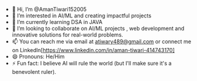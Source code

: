 - 👋 Hi, I’m @AmanTiwari152005
- 👀 I’m interested in AI/ML and creating impactful projects
- 🌱 I’m currently learning DSA in JAVA
- 💞️ I’m looking to collaborate on AI/ML projects , web development and innovative solutions for real-world problems.
- 📫 You can reach me  via email at atiwary489@gmail.com or connect me on LinkedIn[https://www.linkedin.com/in/aman-tiwari-414743170]
- 😄 Pronouns: He/Him
- ⚡ Fun fact: I believe AI will rule the world (but I'll make sure it's a benevolent ruler).

<!---
AmanTiwari152005/AmanTiwari152005 is a ✨ special ✨ repository because its `README.md` (this file) appears on your GitHub profile.
You can click the Preview link to take a look at your changes.
--->
